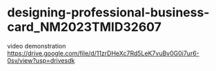 # designing-professional-business-card_NM2023TMID32607
video demonstration 
https://drive.google.com/file/d/11zrDHeXc7Rd5LeK7vuBv0G0i7ur6-0sv/view?usp=drivesdk
